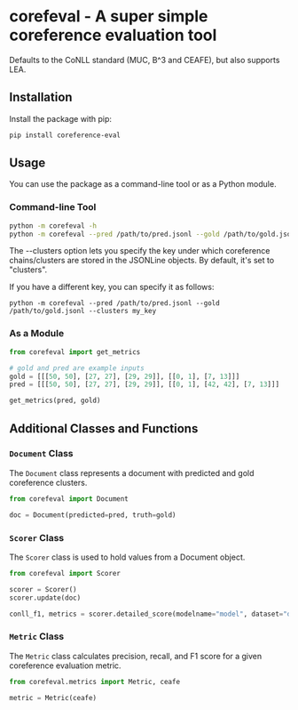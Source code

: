 # corefeval - A super simple coreference evaluation tool
Defaults to the CoNLL standard (MUC, B^3 and CEAFE), but also supports LEA.

## Installation

Install the package with pip:

```bash
pip install coreference-eval
```

## Usage

You can use the package as a command-line tool or as a Python module.

### Command-line Tool
```bash
python -m corefeval -h
python -m corefeval --pred /path/to/pred.jsonl --gold /path/to/gold.jsonl
```

The --clusters option lets you specify the key under which coreference chains/clusters are stored in the JSONLine objects. By default, it's set to "clusters".

If you have a different key, you can specify it as follows:
```
python -m corefeval --pred /path/to/pred.jsonl --gold /path/to/gold.jsonl --clusters my_key
```

### As a Module

```python
from corefeval import get_metrics

# gold and pred are example inputs
gold = [[[50, 50], [27, 27], [29, 29]], [[0, 1], [7, 13]]]
pred = [[[50, 50], [27, 27], [29, 29]], [[0, 1], [42, 42], [7, 13]]]

get_metrics(pred, gold)
```

## Additional Classes and Functions

### `Document` Class

The `Document` class represents a document with predicted and gold coreference clusters.

```python
from corefeval import Document

doc = Document(predicted=pred, truth=gold)
```

### `Scorer` Class

The `Scorer` class is used to hold values from a Document object.

```python
from corefeval import Scorer

scorer = Scorer()
scorer.update(doc)

conll_f1, metrics = scorer.detailed_score(modelname="model", dataset="dataset", verbose=True)
```

### `Metric` Class

The `Metric` class calculates precision, recall, and F1 score for a given coreference evaluation metric.

```python
from corefeval.metrics import Metric, ceafe

metric = Metric(ceafe)
```
